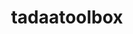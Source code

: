 ---
title: "tadaatoolbox"
CRAN: "https://CRAN.R-project.org/package=tadaatoolbox"
github: "https://github.com/tadaadata/tadaatoolbox"
docs: ""
---